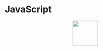 # JavaScript

<div id="header" align="center">
  <img src="https://cdn.worldvectorlogo.com/logos/javascript-1.svg" width="79"/>
</div>
